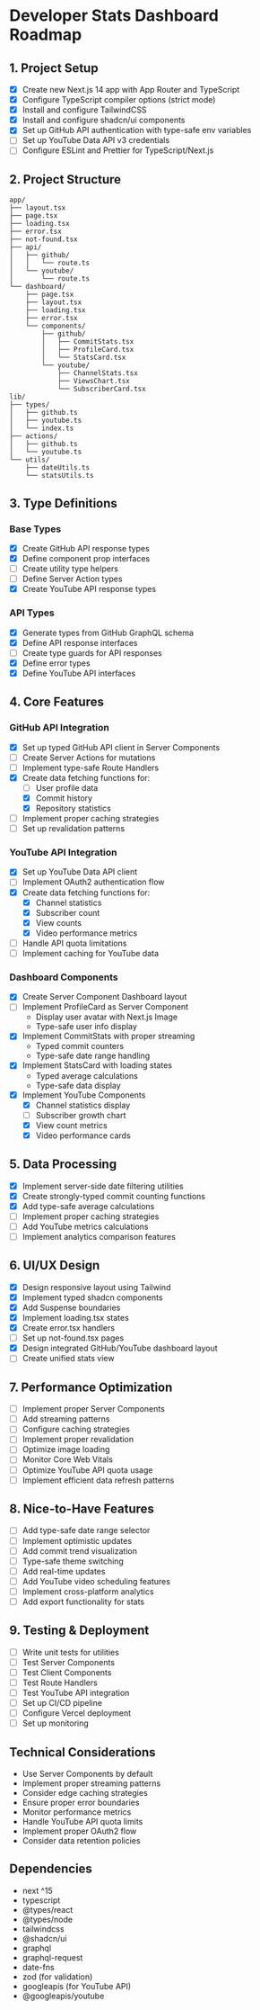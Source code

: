 # Developer Stats Dashboard Roadmap

## 1. Project Setup
- [x] Create new Next.js 14 app with App Router and TypeScript
- [x] Configure TypeScript compiler options (strict mode)
- [x] Install and configure TailwindCSS
- [x] Install and configure shadcn/ui components
- [x] Set up GitHub API authentication with type-safe env variables
- [ ] Set up YouTube Data API v3 credentials
- [ ] Configure ESLint and Prettier for TypeScript/Next.js

## 2. Project Structure
```
app/
├── layout.tsx
├── page.tsx
├── loading.tsx
├── error.tsx
├── not-found.tsx
├── api/
│   ├── github/
│   │   └── route.ts
│   └── youtube/
│       └── route.ts
└── dashboard/
    ├── page.tsx
    ├── layout.tsx
    ├── loading.tsx
    ├── error.tsx
    └── components/
        ├── github/
        │   ├── CommitStats.tsx
        │   ├── ProfileCard.tsx
        │   └── StatsCard.tsx
        └── youtube/
            ├── ChannelStats.tsx
            ├── ViewsChart.tsx
            └── SubscriberCard.tsx
lib/
├── types/
│   ├── github.ts
│   ├── youtube.ts
│   └── index.ts
├── actions/
│   ├── github.ts
│   └── youtube.ts
└── utils/
    ├── dateUtils.ts
    └── statsUtils.ts
```

## 3. Type Definitions

### Base Types
- [x] Create GitHub API response types
- [x] Define component prop interfaces
- [ ] Create utility type helpers
- [ ] Define Server Action types
- [x] Create YouTube API response types

### API Types
- [x] Generate types from GitHub GraphQL schema
- [x] Define API response interfaces
- [ ] Create type guards for API responses
- [x] Define error types
- [x] Define YouTube API interfaces

## 4. Core Features

### GitHub API Integration
- [x] Set up typed GitHub API client in Server Components
- [ ] Create Server Actions for mutations
- [ ] Implement type-safe Route Handlers
- [x] Create data fetching functions for:
  - [ ] User profile data
  - [x] Commit history
  - [x] Repository statistics
- [ ] Implement proper caching strategies
- [ ] Set up revalidation patterns

### YouTube API Integration
- [x] Set up YouTube Data API client
- [ ] Implement OAuth2 authentication flow
- [x] Create data fetching functions for:
  - [x] Channel statistics
  - [x] Subscriber count
  - [x] View counts
  - [x] Video performance metrics
- [ ] Handle API quota limitations
- [ ] Implement caching for YouTube data

### Dashboard Components
- [x] Create Server Component Dashboard layout
- [ ] Implement ProfileCard as Server Component
  - Display user avatar with Next.js Image
  - Type-safe user info display
- [x] Implement CommitStats with proper streaming
  - Typed commit counters
  - Type-safe date range handling
- [x] Implement StatsCard with loading states
  - Typed average calculations
  - Type-safe data display
- [x] Implement YouTube Components
  - [x] Channel statistics display
  - [ ] Subscriber growth chart
  - [x] View count metrics
  - [x] Video performance cards

## 5. Data Processing
- [x] Implement server-side date filtering utilities
- [x] Create strongly-typed commit counting functions
- [x] Add type-safe average calculations
- [ ] Implement proper caching strategies
- [ ] Add YouTube metrics calculations
- [ ] Implement analytics comparison features

## 6. UI/UX Design
- [x] Design responsive layout using Tailwind
- [x] Implement typed shadcn components
- [x] Add Suspense boundaries
- [x] Implement loading.tsx states
- [x] Create error.tsx handlers
- [ ] Set up not-found.tsx pages
- [x] Design integrated GitHub/YouTube dashboard layout
- [ ] Create unified stats view

## 7. Performance Optimization
- [ ] Implement proper Server Components
- [ ] Add streaming patterns
- [ ] Configure caching strategies
- [ ] Implement proper revalidation
- [ ] Optimize image loading
- [ ] Monitor Core Web Vitals
- [ ] Optimize YouTube API quota usage
- [ ] Implement efficient data refresh patterns

## 8. Nice-to-Have Features
- [ ] Add type-safe date range selector
- [ ] Implement optimistic updates
- [ ] Add commit trend visualization
- [ ] Type-safe theme switching
- [ ] Add real-time updates
- [ ] Add YouTube video scheduling features
- [ ] Implement cross-platform analytics
- [ ] Add export functionality for stats

## 9. Testing & Deployment
- [ ] Write unit tests for utilities
- [ ] Test Server Components
- [ ] Test Client Components
- [ ] Test Route Handlers
- [ ] Test YouTube API integration
- [ ] Set up CI/CD pipeline
- [ ] Configure Vercel deployment
- [ ] Set up monitoring

## Technical Considerations
- Use Server Components by default
- Implement proper streaming patterns
- Consider edge caching strategies
- Ensure proper error boundaries
- Monitor performance metrics
- Handle YouTube API quota limits
- Implement proper OAuth2 flow
- Consider data retention policies

## Dependencies
- next ^15
- typescript
- @types/react
- @types/node
- tailwindcss
- @shadcn/ui
- graphql
- graphql-request
- date-fns
- zod (for validation)
- googleapis (for YouTube API)
- @googleapis/youtube